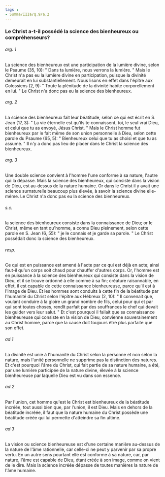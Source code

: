 ```yaml
---
tags : 
- Summa/IIIa/q.9/a.2
---
```


### Le Christ a-t-il possédé la science des bienheureux ou compréhenseurs?

###### arg. 1
La science des bienheureux est une participation de la lumière divine, selon le Psaume (35, 10): " Dans ta lumière, nous verrons la lumière. " Mais le Christ n'a pas eu la lumière divine en participation, puisque la divinité demeurait en lui substantiellement. Nous lisons en effet dans l'épître aux Colossiens (2, 9): " Toute la plénitude de la divinité habite corporellement en lui. " Le Christ n'a donc pas eu la science des bienheureux. 

###### arg. 2
La science des bienheureux fait leur béatitude, selon ce qui est écrit en S. Jean (17, 3): " La vie éternelle est qu'ils te connaissent, toi, le seul vrai Dieu, et celui que tu as envoyé, Jésus Christ. " Mais le Christ homme fut bienheureux par le fait même de son union personnelle à Dieu, selon cette parole du Psaume (65, 5): " Bienheureux celui que tu as choisi et que tu as assumé. " Il n'y a donc pas lieu de placer dans le Christ la science des bienheureux. 

###### arg. 3
Une double science convient à l'homme l'une conforme à sa nature, l'autre qui la dépasse. Mais la science des bienheureux, qui consiste dans la vision de Dieu, est au-dessus de la nature humaine. Or dans le Christ il y avait une science surnaturelle beaucoup plus élevée, à savoir la science divine elle-même. Le Christ n'a donc pas eu la science des bienheureux. 

###### s.c.
la science des bienheureux consiste dans la connaissance de Dieu; or le Christ, même en tant qu'homme, a connu Dieu pleinement, selon cette parole en S. Jean (6, 55): " je le connais et je garde sa parole. " Le Christ possédait donc la science des bienheureux. 

###### resp.
Ce qui est en puissance est amené à l'acte par ce qui est déjà en acte; ainsi faut-il qu'un corps soit chaud pour chauffer d'autres corps. Or, l'homme est en puissance à la science des bienheureux qui consiste dans la vision de Dieu, et il se trouve ordonné à elle comme à sa fin; créature raisonnable, en effet, il est capable de cette connaissance bienheureuse, parce qu'il est à l'image de Dieu. Et les hommes sont conduits à cette fin de la béatitude par l'humanité du Christ selon l'épître aux Hébreux (2, 10): " Il convenait que, voulant conduire à la gloire un grand nombre de fils, celui pour qui et par qui sont toutes choses, rendît parfait par des souffrances le chef qui devait les guider vers leur salut. " Et c'est pourquoi il fallait que sa connaissance bienheureuse qui consiste en la vision de Dieu, convienne souverainement au Christ homme, parce que la cause doit toujours être plus parfaite que son effet. 

###### ad 1
La divinité est unie à l'humanité du Christ selon la personne et non selon la nature, mais l'unité personnelle ne supprime pas la distinction des natures. Et c'est pourquoi l'âme du Christ, qui fait partie de sa nature humaine, a été, par une lumière participée de la nature divine, élevée à la science bienheureuse par laquelle Dieu est vu dans son essence. 

###### ad 2
Par l'union, cet homme qu'est le Christ est bienheureux de la béatitude incréée, tout aussi bien que, par l'union, il est Dieu. Mais en dehors de la béatitude incréée, il faut que la nature humaine du Christ possède une béatitude créée qui lui permette d'atteindre sa fin ultime. 

###### ad 3
La vision ou science bienheureuse est d'une certaine manière au-dessus de la nature de l'âme rationnelle, car celle-ci ne peut y parvenir par sa propre vertu. En un autre sens pourtant elle est conforme à sa nature, car, par nature, l'âme est capable de Dieu, étant créée à son image, comme on vient de le dire. Mais la science incréée dépasse de toutes manières la nature de l'âme humaine. 

